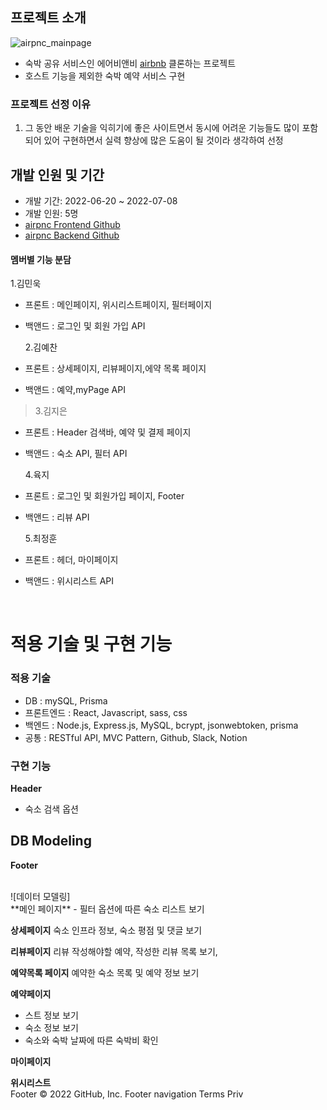 ## 프로젝트 소개

![airpnc_mainpage](https://user-images.githubusercontent.com/67996710/177061208-6342d4d7-0c2f-45be-bb2e-5db778e75884.png)

- 숙박 공유 서비스인 에어비앤비 [airbnb](http://www.airbnb.co.kr) 클론하는 프로젝트
- 호스트 기능을 제외한 숙박 예약 서비스 구현

### 프로젝트 선정 이유

1. 그 동안 배운 기술을 익히기에 좋은 사이트면서 동시에 어려운 기능들도 많이 포함되어 있어 구현하면서 실력 향상에 많은 도움이 될 것이라 생각하여 선정

## 개발 인원 및 기간

- 개발 기간: 2022-06-20 ~ 2022-07-08
- 개발 인원: 5명
- [airpnc Frontend Github](https://github.com/wecode-bootcamp-korea/justcode-5-1st-airpnc-front)
- [airpnc Backend Github](https://github.com/wecode-bootcamp-korea/justcode-5-1st-airpnc-back)

#### 멤버별 기능 분담

1.김민욱

- 프론트 : 메인페이지, 위시리스트페이지, 필터페이지
- 백앤드 : 로그인 및 회원 가입 API

  2.김예찬

- 프론트 : 상세페이지, 리뷰페이지,에약 목록 페이지
- 백앤드 : 예약,myPage API

> 3.김지은

- 프론트 : Header 검색바, 예약 및 결제 페이지
- 백앤드 : 숙소 API, 필터 API

  4.육지

- 프론트 : 로그인 및 회원가입 페이지, Footer
- 백앤드 : 리뷰 API

  5.최정훈

- 프론트 : 헤더, 마이페이지
- 백앤드 : 위시리스트 API

<br/>

# 적용 기술 및 구현 기능

### 적용 기술

- DB : mySQL, Prisma
- 프론트엔드 : React, Javascript, sass, css
- 백엔드 : Node.js, Express.js, MySQL, bcrypt, jsonwebtoken, prisma
- 공통 : RESTful API, MVC Pattern, Github, Slack, Notion

### 구현 기능

**Header**

- 숙소 검색 옵션

## DB Modeling

**Footer**

<br/>
![데이터 모델링]
<br/>
**메인 페이지**
  - 필터 옵션에 따른 숙소 리스트 보기

**상세페이지**
숙소 인프라 정보, 숙소 평점 및 댓글 보기

**리뷰페이지**
리뷰 작성해야할 예약, 작성한 리뷰 목록 보기,

**예약목록 페이지**
예약한 숙소 목록 및 예약 정보 보기

**예약페이지**

- 스트 정보 보기
- 숙소 정보 보기
- 숙소와 숙박 날짜에 따른 숙박비 확인

**마이페이지**

**위시리스트**  
Footer
© 2022 GitHub, Inc.
Footer navigation
Terms
Priv
